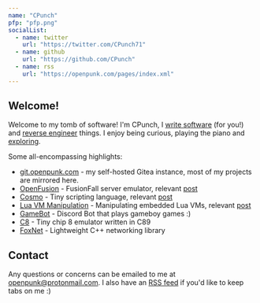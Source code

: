 ```yaml
---
name: "CPunch"
pfp: "pfp.png"
socialList:
  - name: twitter
    url: "https://twitter.com/CPunch71"
  - name: github
    url: "https://github.com/CPunch"
  - name: rss
    url: "https://openpunk.com/pages/index.xml"
---
```


## Welcome!

Welcome to my tomb of software! I'm CPunch, I [write software](https://github.com/CPunch) (for you!) and [reverse engineer](/tags/reverse-engineering) things. I enjoy being curious, playing the piano and [exploring](/places).

Some all-encompassing highlights:
- [git.openpunk.com](https://git.openpunk.com) - my self-hosted Gitea instance, most of my projects are mirrored here.
- [OpenFusion](https://github.com/OpenFusionProject/OpenFusion) - FusionFall server emulator, relevant [post](/pages/fusionfall-openfusion/)
- [Cosmo](https://github.com/CPunch/Cosmo) - Tiny scripting language, relevant [post](/pages/cosmo-workflow/)
- [Lua VM Manipulation](https://github.com/CPunch/LUA_VM_EXAMPLE) - Manipulating embedded Lua VMs, relevant [post](/pages/manipulating-lua-vms-1/)
- [GameBot](https://github.com/CPunch/Gamebot) - Discord Bot that plays gameboy games :)
- [C8](https://github.com/CPunch/c8) - Tiny chip 8 emulator written in C89
- [FoxNet](https://github.com/CPunch/FoxNet) - Lightweight C++ networking library

## Contact

Any questions or concerns can be emailed to me at [openpunk@protonmail.com](mailto:openpunk@protonmail.com). I also have an [RSS feed](https://openpunk.com/pages/index.xml) if you'd like to keep tabs on me :)